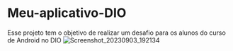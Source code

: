 # Meu-aplicativo-DIO
Esse projeto tem o objetivo de realizar um desafio para os alunos do curso de Android no DIO
![Screenshot_20230903_192134](https://github.com/Lulopis/Meu-aplicativo-DIO/assets/142816035/3e9dcd07-6771-4563-846e-62d4ccdcc359)

